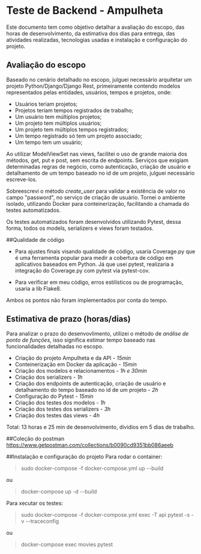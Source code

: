 # Teste de Backend - Ampulheta
Este documento tem como objetivo detalhar a avaliação do escopo, das horas de desenvolvimento,
da estimativa dos dias para entrega, das atividades realizadas, tecnologias usadas e instalação e
configuração do projeto.

## Avaliação do escopo
Baseado no cenário detalhado no escopo, julguei necessário arquitetar um projeto Python/Django/Django Rest, 
primeiramente contendo modelos representados pelas entidades, usuários, tempos e projetos, onde:

- Usuários teriam projetos;
- Projetos teriam tempos registrados de trabalho;
- Um usuário tem múltiplos projetos;
- Um projeto tem múltiplos usuários;
- Um projeto tem múltiplos tempos registrados;
- Um tempo registrado só tem um projeto associado;
- Um tempo tem um usuário;

Ao utilizar ModelViewSet nas views, facilitei o uso de grande maioria dos métodos, get, put e post, sem escrita de endpoints.
Serviços que exigiam determinadas regras de negócio, como autenticação, criação de usuário e detalhamento de um tempo baseado
no id de um projeto, julguei necessário escreve-los.
  
Sobreescrevi o método *create_user* para validar a existência de valor no campo "password", no serviço de criação de usuário.
Tornei o ambiente isolado, utilizando Docker para conteinerização, facilitando a chamada do testes automatizados.

Os testes automatizados foram desenvolvidos utilizando Pytest, dessa forma, todos os models, serializers e views foram testados.

##Qualidade de código
- Para ajustes finais visando qualidade de código, usaria Coverage.py que é uma ferramenta popular para medir a cobertura 
de código em aplicativos baseados em Python. Já que usei pytest, realizaria a integração do Coverage.py com pytest via pytest-cov.

- Para verificar em meu código, erros estilísticos ou de programação, usaria a lib Flake8.

Ambos os pontos não foram implementados por conta do tempo. 

## Estimativa de prazo (horas/dias)
Para analizar o prazo do desenvovlimento, utilizei o método de *análise de ponto de funções*, isso significa estimar tempo 
baseado nas funcionalidades detalhadas no escopo. 

- Criação do projeto Ampulheta e da API - *15min*
- Conteinerização em Docker da aplicação - *15min*
- Criação dos modelos e relacionamentos - *1h e 30min*
- Criação dos serializers - *1h*
- Criação dos endpoints de autenticação, criação de usuário e detalhamento do tempo baseado no id de um projeto - *2h*
- Configuração do Pytest - *15min*
- Criação dos testes dos modelos - *1h*
- Criação dos testes dos serializers - *3h*
- Criação dos testes das views - *4h*

Total: 13 horas e 25 min de desenvolvimento, dividios em 5 dias de trabalho.

##Coleção do postman
https://www.getpostman.com/collections/b0090cd9351bb086aeeb

##Instalação e configuração do projeto
Para rodar o container:

> sudo docker-compose -f docker-compose.yml up --build

ou

> docker-compose up -d --build

Para xecutar os testes:

> sudo docker-compose -f docker-compose.yml exec -T api  pytest -s -v --traceconfig 

ou

> docker-compose exec movies pytest